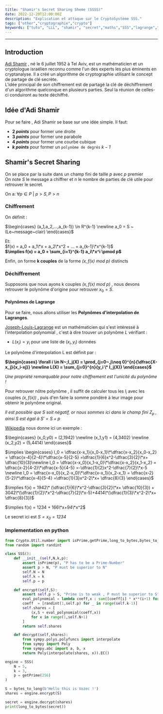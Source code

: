 ```yaml
---
title: "Shamir's Secret Sharing Sheme (SSSS)"
date: 2022-12-20T12:00:00Z
description: "Explication et attaque sur le CryptoSystème SSS."
tags: ["other","cryptographie","crypto"]
keywords: ["tuto", "LLL", "shamir", "secret","maths","SSS","lagrange","cryptography","polynomial"]
---
```

[//]: <> (Created By Vozec 20/12/2021)
---
## Introduction

[Adi Shamir](https://fr.wikipedia.org/wiki/Adi_Shamir) , né le 6 juillet 1952 à Tel Aviv, est un mathématicien et un cryptologue israélien reconnu comme l'un des experts les plus éminents en cryptanalyse. Il a créé un algorithme de cryptographie utilisant le concept de partage de clé secrète.  
L'idée principal de son chiffrement est de partagé la clé de déchiffrement d'un algorithme quelconque en plusieurs parties. Seul la réunion de celles-ci conduiront au texte déchiffré.

## Idée d'Adi Shamir
Pour se faire , Adi Shamir se base sur une idée simple.
Il faut:  
- **$2~points$** pour former une droite
- **$3~points$** pour former une parabole
- **$4~points$** pour former une courbe cubique
- **$k~points$** pour former un ``polynôme de degrés`` _$k-1$_

## Shamir's Secret Sharing

On se place par la suite dans un champ fini de taille $p$ avec $p$ premier  
On note $S$ le message a chiffrer et $n$ le nombre de parties de clé utile pour retrouver le secret.  

On a:  $\forall p \in P~|~ p > S,P > n$

### Chiffrement

On définit :

$\begin{cases}
(a_1,a_2,...,a_{k-1}) \in R^{k-1} \newline
a_0 = S ~(Le~message~clair)
\end{cases}$

Et:  
$f(x) = a_0 + a_1\*x + a_2\*x^2 + ... + a_{k-1}\*x^{k-1}$  
**$\implies f(x) = a_0 + \sum_{i=1}^{k-1} a_i\*x^i \pmod p$**

Enfin, on forme **k couples** de la forme *$(x,f(x)~mod~p)$* distincts

### Déchiffrement

Supposons que nous ayons k couples *$(x,f(x)~mod~p)$* , nous devons retrouver le polynôme d'origine pour retrouver $x_0 = S$.


#### Polynômes de Lagrange
Pour se faire, nous allons utiliser les **Polynômes d'interpolation de Lagranges**.

[Joseph-Louis-Lagrange](https://fr.wikipedia.org/wiki/Joseph-Louis_Lagrange) est un mathématicien qui s'est intéressé à l’interpolation polynomial , c'est à dire trouver un polynôme $L$ vérifiant :
- $L(x_i) = y_i$ pour une liste de $(x_i,y_i)$ données

Le polynôme d'interpolation L est définit par :  

**$\begin{cases}
\forall i \in N~;l_j(X) =  \prod_{j=0~,j\neq 0}^{n}{\dfrac{X-x_j}{x_i-xj}} \newline
L(X) = \sum_{j=0}^{n}{y_i \* l_j(X)}
\end{cases}$**

*Une propriété remarquable pour notre chiffrement est l'unicité du polynôme !*

Pour retrouver nôtre polynôme , il suffit de calculer tous les $l_i$ avec les couples *$(x,f(x))$* , puis d'en faire la somme pondéré à leur image pour obtenir le polynôme original.

*Il est possible que $S$ soit négatif, or nous sommes ici dans le champ fini $Z_{p}$ , ainsi S est égal à $S' = S + p$*

[Wikipedia](https://fr.wikipedia.org/wiki/Partage_de_clé_secrète_de_Shamir) nous donne ici un exemple :  

$\begin{cases}
(x_0,y0) = (2,1942) \newline
(x_1,y1) = (4,3402) \newline
(x_2,y2) = (5,4414)
\end{cases}$


$\implies \begin{cases}
l_0 = \dfrac{x-x_1}{x_0-x_1}\*\dfrac{x-x_2}{x_0-x_2} = \dfrac{x-4}{2-4}\*\dfrac{x-5}{2-5} =\dfrac{1}{6}x^2-\dfrac{3}{2}\*x+ \dfrac{10}{3}\newline
l_0 = \dfrac{x-x_0}{x_1-x_0}\*\dfrac{x-x_2}{x_1-x_2} = \dfrac{x-2}{4-2}\*\dfrac{x-5}{4-5} =-\dfrac{1}{2}x^2-\dfrac{7}{2}\*x-5 \newline
l_0 = \dfrac{x-x_0}{x_2-x_0}\*\dfrac{x-x_1}{x_2-x_1} = \dfrac{x-2}{5-2}\*\dfrac{x-4}{5-4} =\dfrac{1}{3}x^2-2\*x+ \dfrac{8}{3}
\end{cases}$

$\implies f(x) = 1942\* (\dfrac{1}{6}\*x^2-\dfrac{3}{2}\*x+ \dfrac{10}{3}) + 3042\*(\dfrac{1}{2}\*x^2-\dfrac{7}{2}\*x-5)+4414\*(\dfrac{1}{3}\*x^2-2\*x+ \dfrac{8}{3})$

$\implies f(x) = 1234 + 166\*x+94\*x^2$

Le secret ici est *$S = x_0 = 1234$*


### Implementation en python

```python
from Crypto.Util.number import isPrime,getPrime,long_to_bytes,bytes_to_long
from random import randint

class SSS():
	def __init__(self,N,k,p):
		assert isPrime(p), "P has to be a Prime-Number"
		assert p > N, "P must be superior to N"
		self.N = N
		self.k = k
		self.p = p

	def encrypt(self,S):
		assert self.p > S, "Prime is to weak , P must be superior to S"
		eval_polynomial = lambda coeff,x : sum([coeff[i] * x**(i+1) for i in range(len(coeff))])
		coeff  = [randint(1,self.p) for _ in range(self.k-1)]
		self.shares = [
			(x,S + eval_polynomial(coeff,x))
			for x in range(1,self.N+1)
		]
		return self.shares

	def decrypt(self,shares):
		from sympy.polys.polyfuncs import interpolate
		from sympy import Poly
		from sympy.abc import a, b, x
		return Poly(interpolate(shares, x)).EC()

engine = SSS(
	N = 5,
	k = 3,
	p = getPrime(256)
)

S = bytes_to_long(b'Hello this is Vozec !')
shares = engine.encrypt(S)

secret = engine.decrypt(shares)
print(long_to_bytes(secret))
```